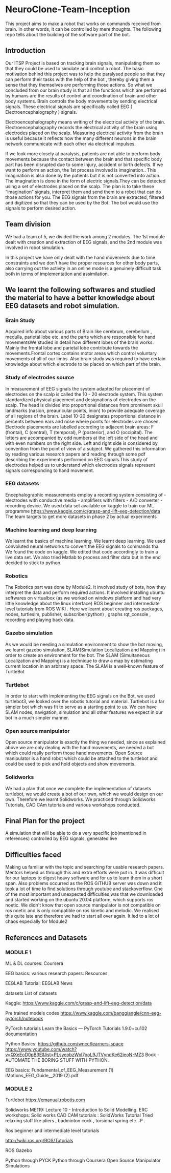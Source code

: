 # NeuroClone-Team-Inception
This project aims to make a robot that works on commands received from brain. In other words, it can be controlled by mere thoughts. The following repo tells about the building of the software part of the bot.

## Introduction 

Our ITSP Project is based on tracking brain signals, manipulating them so that they could be used to simulate and control a robot. The basic motivation behind this project was to help the paralysed people so that they can perform their tasks with the help of the bot , thereby giving them a sense that they themselves are performing those actions. 
So what we concluded from our brain study is that all the functions which are performed by humans are the results of control and coordination of brain and other body systems. Brain controls the body movements by sending electrical signals. These electrical signals are specifically called EEG ( Electroencephalography ) signals.
 
Electroencephalography means writing of the electrical activity of the brain. Electroencephalography records the electrical activity of the brain using electrodes placed on the scalp. Measuring electrical activity from the brain is useful because it
reflects how the many different neurons in the brain network communicate with each
other via electrical impulses.


If we look more closely at paralysis, patients are not able to perform body movements because the contact between the brain and that specific body part has been disrupted due to some injury, accident or birth defects. If we want to perform an action, the 1st process involved is imagination.. This imagination is also done by the patients but it is not converted into action. The imagination is done in the form of electric signals.They can be detected using a set of electrodes placed on the scalp. The plan is to take these “imagination” signals, interpret them and send them to a robot that can do those actions for you. The EEG signals from the brain are extracted, filtered and digitized so that they can be used by the Bot. The bot would use the signals to perform desired action.

## Team division

We had a team of 5, we divided the work among 2 modules. The 1st module dealt with creation and extraction of EEG signals, and the 2nd module was involved in robot simulation. 

In this project we have only dealt with the hand movements due to time constraints and we don't have the proper resources for other body parts, also carrying out the activity in an online mode is a genuinely difficult task both in terms of implementation and assimilation. 

## We learnt the following softwares and studied the material to have a better knowledge about EEG datasets and robot simulation.
### Brain Study 
Acquired info about various parts of Brain like cerebrum, cerebellum , medulla, parietal lobe etc. and the parts which are responsible for hand movementsWe studied in detail how different lobes of the brain works. Mainly the frontal lobe and  parietal lobe contribute towards the movements.Frontal cortex contains motor areas which control voluntary movements of all of our limbs. Also brain study was required to have certain knowledge about which electrode to be placed on which part of the brain.  

 

### Study of electrodes source
In measurement of EEG signals the system adapted for placement of electrodes on the scalp is called the 10 - 20 electrode system. This system standardized physical placement and designations of electrodes on the scalp. The head is divided into proportional distances from prominent skull landmarks (nasion, preauricular points, inion) to provide adequate coverage of all regions of the brain. Label 10-20 designates proportional distance in percents between ears and nose where points for electrodes are chosen. Electrode placements are labelled according to adjacent brain areas: F (frontal), C (central), T (temporal), P (posterior), and O (occipital). The letters are accompanied by odd numbers at the left side of the head and with even numbers on the right side. Left and right side is considered by convention from the point of view of a subject.
We gathered this information by reading various research papers and reading through some pdf describing the experiments performed on EEG signals.This study of electrodes helped us to understand which electrodes signals represent signals corresponding to hand movement. 
### EEG datasets
Encephalographic measurements employ a recording system consisting of - electrodes with conductive media - amplifiers with filters - A/D converter - recording device. 
We used data set available on kaggle to train our ML programme 
https://www.kaggle.com/c/grasp-and-lift-eeg-detection/data 
The team targets to get more datasets in phase 2 by actual experiments 

### Machine learning and deep learning
We learnt the basics of machine learning. We learnt deep learning. We used convoluted neural networks to convert the EEG signals to commands tha. We found the code on kaggle. We edited that code accordingly to train a live data set. We also tried Matlab to process and filter data but in the end decided to stick to python. 

### Robotics
The Robotics part was done by Module2. It involved study of bots, how they interpret the data and perform required actions. 
It involved installing ubuntu softwares on virtualbox (as we worked on windows platform and had very little knowledge about the linux interface)
ROS beginner and intermediate level tutorials from ROS WIKI . Here we learnt about creating ros packages, nodes, turtlesim, publisher, subscriber(python) , graphs rqt_console , recording and playing back data. 

### Gazebo simulation
As we would be needing a simulation environment to show the bot moving, we learnt gazebo simulation, SLAM(Simulation Localization and Mapping) in order to create an environment for the bot. The SLAM (Simultaneous Localization and Mapping) is a technique to draw a map by estimating current location in an arbitrary space. The SLAM is a well-known feature of TurtleBot 

### Turtlebot
In order to start with implementing the EEG signals on the Bot, we used turtlebot3, we looked over the robotis tutorial and material. Turtlebot is a far simpler bot which was fit to serve as a starting point to us. We can have SLAM nodes, navigation, simulation and all other features we expect in our bot in a much simpler manner. 

### Open source manipulator
Open source manipulator is exactly the thing we needed, since as explained above we are only dealing with the hand movements, we needed a bot which could really perform those hand movements. Open Source manipulator is a hand robot which could be attached to the turtlebot and could be used to pick and hold objects and show movements. 

### Solidworks
We had a plan that once we complete the implementation of datasets turtlebot, we would create a bot of our own, which we would design on our own. Therefore we learnt Solidworks. We practiced through Solidworks Tutorials, CAD CAm tutorials and various workshops conducted. 

## Final Plan for the project 

A simulation that will be able to do a very specific job(mentioned in references) controlled by EEG signals, generated live

## Difficulties faced
Making us familiar with the topic and searching for usable research papers. Mentors helped us through this and extra efforts were put in.
It was difficult for our laptops to digest heavy software and for us to learn them in a short span.
Also problems occurred as the ROS GiTHUB server was down and it took a lot of time to find solutions through youtube and stackoverflow. 
One of the most important and unexpected difficulties was that we downloaded and started working on the ubuntu 20.04 platform, which supports ros noetic. We didn't know that open source manipulator is not compatible on ros noetic and is only compatible on ros kinetic and melodic. We realised this quite late and therefore we had to start all over again.  It led to a lot of chaos especially for Module2 

## References and Datasets
### MODULE 1

ML & DL courses: Coursera

EEG basics: various research papers: Resources 

EEGLAB Tutorial:
EEGLAB News 

datasets
List of datasets 

Kaggle:
https://www.kaggle.com/c/grasp-and-lift-eeg-detection/data 

Pre trained models codes
https://www.kaggle.com/banggiangle/cnn-eeg-pytorch/notebook 

PyTorch tutorials
Learn the Basics — PyTorch Tutorials 1.9.0+cu102 documentation 

Python Basics: https://github.com/wncc/learners-space
https://www.youtube.com/watch?v=QXeEoD0pB3E&list=PLsyeobzWxl7poL9JTVyndKe62ieoN-MZ3
Book - AUTOMATE THE BORING STUFF WITH PYTHON.

EEG basics:  Fundamental_of_EEG_Measurement (1)
                     iMotions_EEG_Guide__2019 (2).pdf
                     
### MODULE 2
Turtlebot
https://emanual.robotis.com

Solidworks
ME119: Lecture 10 - Introduction to Solid Modelling.
ERC workshops: Solid works
CAD CAM tutorials : 
SolidWorks Tutorial 
Tried relaxing stuff like pliers , badminton cock , torsional spring etc. :P .

Ros beginner and intermediate level tutorials 

http://wiki.ros.org/ROS/Tutorials

 ROS Gazebo

Python through PYCK
Python through Coursera
Open Source Manipulator Simulations 












